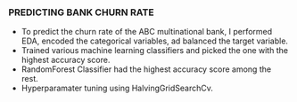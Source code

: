 ### PREDICTING BANK CHURN RATE

- To predict the churn rate of the ABC multinational bank, I performed EDA, encoded the categorical variables, ad balanced the target variable.
- Trained various machine learning classifiers and picked the one with the highest accuracy score.
- RandomForest Classifier had the highest accuracy score among the rest.
- Hyperparamater tuning using HalvingGridSearchCv.
